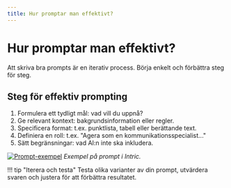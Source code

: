 ```yaml
---
title: Hur promptar man effektivt?
---
```


# Hur promptar man effektivt?

Att skriva bra prompts är en iterativ process. Börja enkelt och förbättra steg för steg.

## Steg för effektiv prompting

1. Formulera ett tydligt mål: vad vill du uppnå?
2. Ge relevant kontext: bakgrundsinformation eller regler.
3. Specificera format: t.ex. punktlista, tabell eller berättande text.
4. Definiera en roll: t.ex. "Agera som en kommunikationsspecialist..."
5. Sätt begränsningar: vad AI:n inte ska inkludera.

[![Prompt-exempel](assets/images/prompt-exempel.png)](assets/images/prompt-exempel.png)
*Exempel på prompt i Intric.*

!!! tip "Iterera och testa"
    Testa olika varianter av din prompt, utvärdera svaren och justera för att förbättra resultatet.
